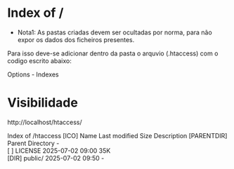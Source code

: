# Index of /
- Nota1: As pastas criadas devem ser ocultadas por norma, para não expor os dados dos ficheiros presentes.

Para isso deve-se adicionar dentro da pasta o arquvio (.htaccess) com o codigo escrito abaixo:

Options - Indexes

# Visibilidade
http://localhost/htaccess/

Index of /htaccess
[ICO]	Name	Last modified	Size	Description
[PARENTDIR]	Parent Directory	 	-	 
[   ]	LICENSE	2025-07-02 09:00	35K	 
[DIR]	public/	2025-07-02 09:50	-	 